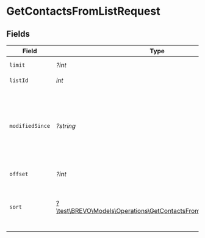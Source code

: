 # GetContactsFromListRequest


## Fields

| Field                                                                                                                                                                        | Type                                                                                                                                                                         | Required                                                                                                                                                                     | Description                                                                                                                                                                  |
| ---------------------------------------------------------------------------------------------------------------------------------------------------------------------------- | ---------------------------------------------------------------------------------------------------------------------------------------------------------------------------- | ---------------------------------------------------------------------------------------------------------------------------------------------------------------------------- | ---------------------------------------------------------------------------------------------------------------------------------------------------------------------------- |
| `limit`                                                                                                                                                                      | *?int*                                                                                                                                                                       | :heavy_minus_sign:                                                                                                                                                           | Number of documents per page                                                                                                                                                 |
| `listId`                                                                                                                                                                     | *int*                                                                                                                                                                        | :heavy_check_mark:                                                                                                                                                           | Id of the list                                                                                                                                                               |
| `modifiedSince`                                                                                                                                                              | *?string*                                                                                                                                                                    | :heavy_minus_sign:                                                                                                                                                           | Filter (urlencoded) the contacts modified after a given UTC date-time (YYYY-MM-DDTHH:mm:ss.SSSZ). **Prefer to pass your timezone in date-time format for accurate result.**<br/> |
| `offset`                                                                                                                                                                     | *?int*                                                                                                                                                                       | :heavy_minus_sign:                                                                                                                                                           | Index of the first document of the page                                                                                                                                      |
| `sort`                                                                                                                                                                       | [?\test\BREVO\Models\Operations\GetContactsFromListQueryParamSort](../../models/operations/GetContactsFromListQueryParamSort.md)                                             | :heavy_minus_sign:                                                                                                                                                           | Sort the results in the ascending/descending order of record creation. Default order is **descending** if `sort` is not passed                                               |